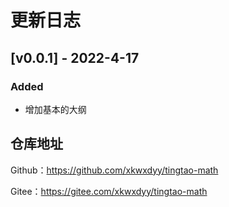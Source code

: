 # 更新日志

## [v0.0.1] - 2022-4-17

### Added

- 增加基本的大纲

## 仓库地址

Github：https://github.com/xkwxdyy/tingtao-math

Gitee：https://gitee.com/xkwxdyy/tingtao-math

